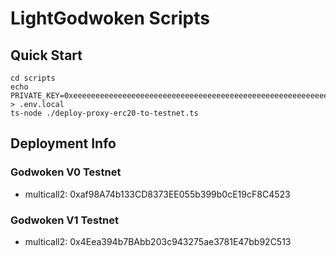 # LightGodwoken Scripts

## Quick Start

```
cd scripts
echo PRIVATE_KEY=0xeeeeeeeeeeeeeeeeeeeeeeeeeeeeeeeeeeeeeeeeeeeeeeeeeeeeeeeeeeeeeeee > .env.local
ts-node ./deploy-proxy-erc20-to-testnet.ts
```

## Deployment Info

### Godwoken V0 Testnet

- multicall2: 0xaf98A74b133CD8373EE055b399b0cE19cF8C4523

### Godwoken V1 Testnet

- multicall2: 0x4Eea394b7BAbb203c943275ae3781E47bb92C513
